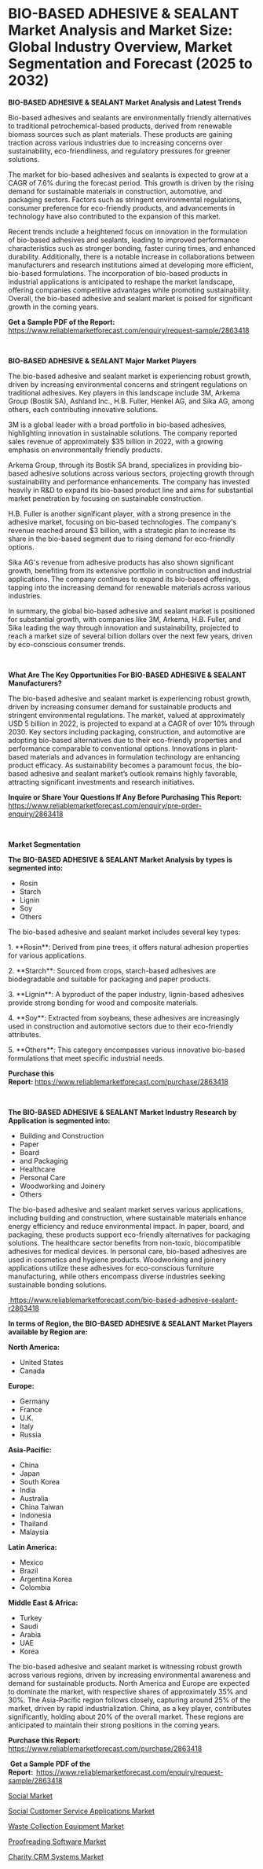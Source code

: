 <p><h1>BIO-BASED ADHESIVE & SEALANT Market Analysis and Market Size: Global Industry Overview, Market Segmentation and Forecast (2025 to 2032)</h1></p><p><strong>BIO-BASED ADHESIVE & SEALANT Market Analysis and Latest Trends</strong></p>
<p><p>Bio-based adhesives and sealants are environmentally friendly alternatives to traditional petrochemical-based products, derived from renewable biomass sources such as plant materials. These products are gaining traction across various industries due to increasing concerns over sustainability, eco-friendliness, and regulatory pressures for greener solutions. </p><p>The market for bio-based adhesives and sealants is expected to grow at a CAGR of 7.6% during the forecast period. This growth is driven by the rising demand for sustainable materials in construction, automotive, and packaging sectors. Factors such as stringent environmental regulations, consumer preference for eco-friendly products, and advancements in technology have also contributed to the expansion of this market. </p><p>Recent trends include a heightened focus on innovation in the formulation of bio-based adhesives and sealants, leading to improved performance characteristics such as stronger bonding, faster curing times, and enhanced durability. Additionally, there is a notable increase in collaborations between manufacturers and research institutions aimed at developing more efficient, bio-based formulations. The incorporation of bio-based products in industrial applications is anticipated to reshape the market landscape, offering companies competitive advantages while promoting sustainability. Overall, the bio-based adhesive and sealant market is poised for significant growth in the coming years.</p></p>
<p><strong>Get a Sample PDF of the Report:&nbsp;</strong> <a href="https://www.reliablemarketforecast.com/enquiry/request-sample/2863418?utm_campaign=1897&utm_medium=2&utm_source=Github&utm_content=ia&utm_term=12032025&utm_id=bio-based-adhesive-sealant">https://www.reliablemarketforecast.com/enquiry/request-sample/2863418</a></p>
<p>&nbsp;</p>
<p><strong>BIO-BASED ADHESIVE & SEALANT Major Market Players</strong></p>
<p><p>The bio-based adhesive and sealant market is experiencing robust growth, driven by increasing environmental concerns and stringent regulations on traditional adhesives. Key players in this landscape include 3M, Arkema Group (Bostik SA), Ashland Inc., H.B. Fuller, Henkel AG, and Sika AG, among others, each contributing innovative solutions.</p><p>3M is a global leader with a broad portfolio in bio-based adhesives, highlighting innovation in sustainable solutions. The company reported sales revenue of approximately $35 billion in 2022, with a growing emphasis on environmentally friendly products. </p><p>Arkema Group, through its Bostik SA brand, specializes in providing bio-based adhesive solutions across various sectors, projecting growth through sustainability and performance enhancements. The company has invested heavily in R&D to expand its bio-based product line and aims for substantial market penetration by focusing on sustainable construction.</p><p>H.B. Fuller is another significant player, with a strong presence in the adhesive market, focusing on bio-based technologies. The company's revenue reached around $3 billion, with a strategic plan to increase its share in the bio-based segment due to rising demand for eco-friendly options.</p><p>Sika AG's revenue from adhesive products has also shown significant growth, benefiting from its extensive portfolio in construction and industrial applications. The company continues to expand its bio-based offerings, tapping into the increasing demand for renewable materials across various industries.</p><p>In summary, the global bio-based adhesive and sealant market is positioned for substantial growth, with companies like 3M, Arkema, H.B. Fuller, and Sika leading the way through innovation and sustainability, projected to reach a market size of several billion dollars over the next few years, driven by eco-conscious consumer trends.</p></p>
<p>&nbsp;</p>
<p><strong>What Are The Key Opportunities For BIO-BASED ADHESIVE & SEALANT Manufacturers?</strong></p>
<p><p>The bio-based adhesive and sealant market is experiencing robust growth, driven by increasing consumer demand for sustainable products and stringent environmental regulations. The market, valued at approximately USD 5 billion in 2022, is projected to expand at a CAGR of over 10% through 2030. Key sectors including packaging, construction, and automotive are adopting bio-based alternatives due to their eco-friendly properties and performance comparable to conventional options. Innovations in plant-based materials and advances in formulation technology are enhancing product efficacy. As sustainability becomes a paramount focus, the bio-based adhesive and sealant market’s outlook remains highly favorable, attracting significant investments and research initiatives.</p></p>
<p><strong>Inquire or Share Your Questions If Any Before Purchasing This Report:</strong> <a href="https://www.reliablemarketforecast.com/enquiry/pre-order-enquiry/2863418?utm_campaign=1897&utm_medium=2&utm_source=Github&utm_content=ia&utm_term=12032025&utm_id=bio-based-adhesive-sealant">https://www.reliablemarketforecast.com/enquiry/pre-order-enquiry/2863418</a></p>
<p>&nbsp;</p>
<p><strong>Market Segmentation</strong></p>
<p><strong>The BIO-BASED ADHESIVE & SEALANT Market Analysis by types is segmented into:</strong></p>
<p><ul><li>Rosin</li><li>Starch</li><li>Lignin</li><li>Soy</li><li>Others</li></ul></p>
<p><p>The bio-based adhesive and sealant market includes several key types: </p><p>1. **Rosin**: Derived from pine trees, it offers natural adhesion properties for various applications.</p><p>2. **Starch**: Sourced from crops, starch-based adhesives are biodegradable and suitable for packaging and paper products.</p><p>3. **Lignin**: A byproduct of the paper industry, lignin-based adhesives provide strong bonding for wood and composite materials.</p><p>4. **Soy**: Extracted from soybeans, these adhesives are increasingly used in construction and automotive sectors due to their eco-friendly attributes.</p><p>5. **Others**: This category encompasses various innovative bio-based formulations that meet specific industrial needs.</p></p>
<p><strong>Purchase this Report:&nbsp;</strong><a href="https://www.reliablemarketforecast.com/purchase/2863418?utm_campaign=1897&utm_medium=2&utm_source=Github&utm_content=ia&utm_term=12032025&utm_id=bio-based-adhesive-sealant">https://www.reliablemarketforecast.com/purchase/2863418</a></p>
<p>&nbsp;</p>
<p><strong>The BIO-BASED ADHESIVE & SEALANT Market Industry Research by Application is segmented into:</strong></p>
<p><ul><li>Building and Construction</li><li>Paper</li><li>Board</li><li>and Packaging</li><li>Healthcare</li><li>Personal Care</li><li>Woodworking and Joinery</li><li>Others</li></ul></p>
<p><p>The bio-based adhesive and sealant market serves various applications, including building and construction, where sustainable materials enhance energy efficiency and reduce environmental impact. In paper, board, and packaging, these products support eco-friendly alternatives for packaging solutions. The healthcare sector benefits from non-toxic, biocompatible adhesives for medical devices. In personal care, bio-based adhesives are used in cosmetics and hygiene products. Woodworking and joinery applications utilize these adhesives for eco-conscious furniture manufacturing, while others encompass diverse industries seeking sustainable bonding solutions.</p></p>
<p><a href="https://www.reliablemarketforecast.com/bio-based-adhesive-sealant-r2863418?utm_campaign=1897&utm_medium=2&utm_source=Github&utm_content=ia&utm_term=12032025&utm_id=bio-based-adhesive-sealant">&nbsp;https://www.reliablemarketforecast.com/bio-based-adhesive-sealant-r2863418</a></p>
<p><strong>In terms of Region, the BIO-BASED ADHESIVE & SEALANT Market Players available by Region are:</strong></p>
<p>
    <p> <strong> North America: </strong>
        <ul>
            <li>United States</li>
            <li>Canada</li>
        </ul>
        </p> 
    <p> <strong> Europe: </strong>
        <ul>
            <li>Germany</li>
            <li>France</li>
            <li>U.K.</li>
            <li>Italy</li>
            <li>Russia</li>
        </ul>
        </p> 
    <p> <strong> Asia-Pacific: </strong>
        <ul>
            <li>China</li>
            <li>Japan</li>
            <li>South Korea</li>
            <li>India</li>
            <li>Australia</li>
            <li>China Taiwan</li>
            <li>Indonesia</li>
            <li>Thailand</li>
            <li>Malaysia</li>
        </ul>
        </p> 
    <p> <strong> Latin America: </strong>
        <ul>
            <li>Mexico</li>
            <li>Brazil</li>
            <li>Argentina Korea</li>
            <li>Colombia</li>
        </ul>
        </p> 
    <p> <strong> Middle East & Africa: </strong>
        <ul>
            <li>Turkey</li>
            <li>Saudi</li>
            <li>Arabia</li>
            <li>UAE</li>
            <li>Korea</li>
        </ul>
    </p>
    </p>
<p><p>The bio-based adhesive and sealant market is witnessing robust growth across various regions, driven by increasing environmental awareness and demand for sustainable products. North America and Europe are expected to dominate the market, with respective shares of approximately 35% and 30%. The Asia-Pacific region follows closely, capturing around 25% of the market, driven by rapid industrialization. China, as a key player, contributes significantly, holding about 20% of the overall market. These regions are anticipated to maintain their strong positions in the coming years.</p></p>
<p><strong>Purchase this Report: </strong><a href="https://www.reliablemarketforecast.com/purchase/2863418?utm_campaign=1897&utm_medium=2&utm_source=Github&utm_content=ia&utm_term=12032025&utm_id=bio-based-adhesive-sealant">https://www.reliablemarketforecast.com/purchase/2863418</a></p>
<p>&nbsp;<strong>Get a Sample PDF of the Report:&nbsp;&nbsp;</strong><a href="https://www.reliablemarketforecast.com/enquiry/request-sample/2863418?utm_campaign=1897&utm_medium=2&utm_source=Github&utm_content=ia&utm_term=12032025&utm_id=bio-based-adhesive-sealant">https://www.reliablemarketforecast.com/enquiry/request-sample/2863418</a></p>
<p><strong></strong></p>
<p><p><a href="https://github.com/resiebustin/Market-Research-Report-List-1/blob/main/social-market.md?utm_campaign=1897&utm_medium=2&utm_source=Github&utm_content=ia&utm_term=12032025&utm_id=bio-based-adhesive-sealant">Social Market</a></p><p><a href="https://github.com/rndwazeri/Market-Research-Report-List-1/blob/main/social-customer-service-applications-market.md?utm_campaign=1897&utm_medium=2&utm_source=Github&utm_content=ia&utm_term=12032025&utm_id=bio-based-adhesive-sealant">Social Customer Service Applications Market</a></p><p><a href="https://github.com/lolahberkik5/Market-Research-Report-List-1/blob/main/waste-collection-equipment-market.md?utm_campaign=1897&utm_medium=2&utm_source=Github&utm_content=ia&utm_term=12032025&utm_id=bio-based-adhesive-sealant">Waste Collection Equipment Market</a></p><p><a href="https://github.com/dubelsuehsik/Market-Research-Report-List-1/blob/main/proofreading-software-market.md?utm_campaign=1897&utm_medium=2&utm_source=Github&utm_content=ia&utm_term=12032025&utm_id=bio-based-adhesive-sealant">Proofreading Software Market</a></p><p><a href="https://github.com/safatabhee/Market-Research-Report-List-1/blob/main/charity-crm-systems-market.md?utm_campaign=1897&utm_medium=2&utm_source=Github&utm_content=ia&utm_term=12032025&utm_id=bio-based-adhesive-sealant">Charity CRM Systems Market</a></p></p>